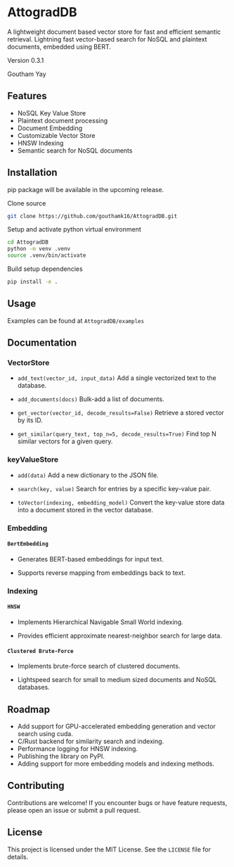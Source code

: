 # AttogradDB

A lightweight document based vector store for fast and efficient semantic retrieval. Lightning fast vector-based search for NoSQL and plaintext documents, embedded using BERT. 

Version 0.3.1

Goutham Yay

## Features

- NoSQL Key Value Store
- Plaintext document processing
- Document Embedding
- Customizable Vector Store
- HNSW Indexing
- Semantic search for NoSQL documents


## Installation

pip package will be available in the upcoming release.

Clone source

```bash
git clone https://github.com/gouthamk16/AttogradDB.git
```
Setup and activate python virtual environment

```bash
cd AttogradDB
python -m venv .venv
source .venv/bin/activate
```
Build setup dependencies
```bash
pip install -e .
```

## Usage

Examples can be found at `AttogradDB/examples`

## Documentation

### VectorStore

-   `add_text(vector_id, input_data)` Add a single vectorized text to the database.

-   `add_documents(docs)` Bulk-add a list of documents.

-   `get_vector(vector_id, decode_results=False)` Retrieve a stored vector by its ID.

-   `get_similar(query_text, top_n=5, decode_results=True)` Find top N similar vectors for a given query.

### keyValueStore

-   `add(data)` Add a new dictionary to the JSON file.

-   `search(key, value)` Search for entries by a specific key-value pair.

-   `toVector(indexing, embedding_model)` Convert the key-value store data into a document stored in the vector database.

### Embedding

#### `BertEmbedding`

-   Generates BERT-based embeddings for input text.

-   Supports reverse mapping from embeddings back to text.

### Indexing

#### `HNSW`

-   Implements Hierarchical Navigable Small World indexing.

-   Provides efficient approximate nearest-neighbor search for large data.

#### `Clustered Brute-Force`

-   Implements brute-force search of clustered documents.

-   Lightspeed search for small to medium sized documents and NoSQL databases.

## Roadmap

- Add support for GPU-accelerated embedding generation and vector search using cuda.
- C/Rust backend for similarity search and indexing.
- Performance logging for HNSW indexing. 
- Publishing the library on PyPI.
- Adding support for more embedding models and indexing methods.

## Contributing

Contributions are welcome! If you encounter bugs or have feature requests, please open an issue or submit a pull request.

## License

This project is licensed under the MIT License. See the `LICENSE` file for details.